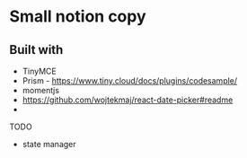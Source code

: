 # Small notion copy

## Built with
- TinyMCE
- Prism - https://www.tiny.cloud/docs/plugins/codesample/
- momentjs
- https://github.com/wojtekmaj/react-date-picker#readme
- 

TODO
- state manager